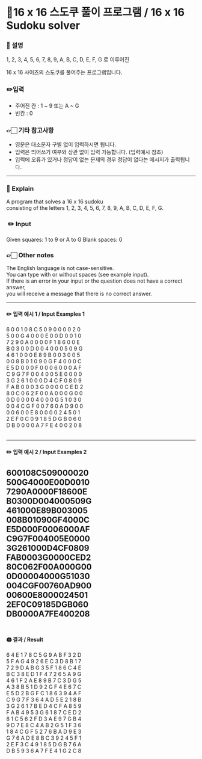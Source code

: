 # 🧩16 x 16 스도쿠 풀이 프로그램 / 16 x 16 Sudoku solver

### 📖 설명 
1, 2, 3, 4, 5, 6, 7, 8, 9, A, B, C, D, E, F, G 로 이루어진</br>

16 x 16 사이즈의 스도쿠를 풀어주는 프로그램입니다. 

###  ✏️입력
* 주어진 칸 : 1 ~ 9 또는 A ~ G 
* 빈칸 : 0

###  👉🏻 기타 참고사항
* 영문은 대소문자 구별 없이 입력하시면 됩니다.
* 입력은 띄어쓰기 여부와 상관 없이 입력 가능합니다. (입력예시 참조)
* 입력에 오류가 있거나 정답이 없는 문제의 경우 정답이 없다는 메시지가 출력됩니다.

----
###  📖 Explain
A program that solves a 16 x 16 sudoku </br>
consisting of the letters 1, 2, 3, 4, 5, 6, 7, 8, 9, A, B, C, D, E, F, G.

### ️ ️✏️ Input
Given squares: 1 to 9 or A to G
Blank spaces: 0

### 👉🏻 Other notes
The English language is not case-sensitive.</br>
You can type with or without spaces (see example input).</br>
If there is an error in your input or the question does not have a correct answer, </br>
you will receive a message that there is no correct answer.

-----
#### ✏️ 입력 예시 1 / Input Examples 1

6 0 0 1 0 8 C 5 0 9 0 0 0 0 2 0</br>
5 0 0 G 4 0 0 0 E 0 0 D 0 0 1 0</br>
7 2 9 0 A 0 0 0 0 F 1 8 6 0 0 E</br>
B 0 3 0 0 D 0 0 4 0 0 0 5 0 9 G</br>
4 6 1 0 0 0 E 8 9 B 0 0 3 0 0 5</br>
0 0 8 B 0 1 0 9 0 G F 4 0 0 0 C</br>
E 5 D 0 0 0 F 0 0 0 6 0 0 0 A F</br>
C 9 G 7 F 0 0 4 0 0 5 E 0 0 0 0</br>
3 G 2 6 1 0 0 0 D 4 C F 0 8 0 9</br>
F A B 0 0 0 3 G 0 0 0 0 C E D 2</br>
8 0 C 0 6 2 F 0 0 A 0 0 0 G 0 0</br>
0 D 0 0 0 0 4 0 0 0 G 5 1 0 3 0</br>
0 0 4 C G F 0 0 7 6 0 A D 9 0 0</br>
0 0 6 0 0 E 8 0 0 0 0 2 4 5 0 1</br>
2 E F 0 C 0 9 1 8 5 D G B 0 6 0</br>
D B 0 0 0 0 A 7 F E 4 0 0 2 0 8</br>
</br>

-----

####  ✏️ 입력 예시 2 / Input Examples 2

600108C509000020</br>
500G4000E00D0010</br>
7290A0000F18600E</br>
B0300D004000509G</br>
461000E89B003005</br>
008B01090GF4000C</br>
E5D000F0006000AF</br>
C9G7F004005E0000</br>
3G261000D4CF0809</br>
FAB0003G0000CED2</br>
80C062F00A000G00</br>
0D00004000G51030</br>
004CGF00760AD900</br>
00600E8000024501</br>
2EF0C09185DGB060</br>
DB0000A7FE400208</br>
<br>
-----

#### 🖨️ 결과 / Result</br>

6 4 E 1 7 8 C 5 G 9 A B F 3 2 D</br>
5 F A G 4 9 2 6 E C 3 D 8 B 1 7</br>
7 2 9 D A B G 3 5 F 1 8 6 C 4 E</br>
B C 3 8 E D 1 F 4 7 2 6 5 A 9 G</br>
4 6 1 F 2 A E 8 9 B 7 C 3 D G 5</br>
A 3 8 B 5 1 D 9 2 G F 4 E 6 7 C</br>
E 5 D 2 B G F C 1 8 6 3 9 4 A F</br>
C 9 G 7 F 3 6 4 A D 5 E 2 1 8 B</br>
3 G 2 6 1 7 B E D 4 C F A 8 5 9</br>
F A B 4 9 5 3 G 6 1 8 7 C E D 2</br>
8 1 C 5 6 2 F D 3 A E 9 7 G B 4</br>
9 D 7 E 8 C 4 A B 2 G 5 1 F 3 6</br>
1 8 4 C G F 5 2 7 6 B A D 9 E 3</br>
G 7 6 A D E 8 B C 3 9 2 4 5 F 1</br>
2 E F 3 C 4 9 1 8 5 D G B 7 6 A</br>
D B 5 9 3 6 A 7 F E 4 1 G 2 C 8</br>